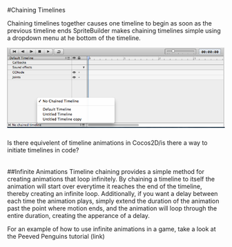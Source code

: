 #Chaining Timelines

Chaining timelines together causes one timeline to begin as soon as the previous timeline ends  SpriteBuilder makes chaining timelines simple using a dropdown menu at he bottom of the timeline.

![image](timeline-chain-context-menu.png)

#####
Is there equivelent of timeline animations in Cocos2D/is there a way to initiate timelines in code?
######


##Infinite Animations
Timeline chaining provides a simple method for creating animations that loop infinitely.  By chaining a timeline to itself the animation will start over everytime it reaches the end of the timeline, thereby creating an infinite loop.  Additionally, if you want a delay between each time the animation plays, simply extend the duration of the animation past the point where motion ends, and the animation will loop through the entire duration, creating the apperance of a delay.

For an example of how to use infinite animations in a game, take a look at the Peeved Penguins tutorial (link)